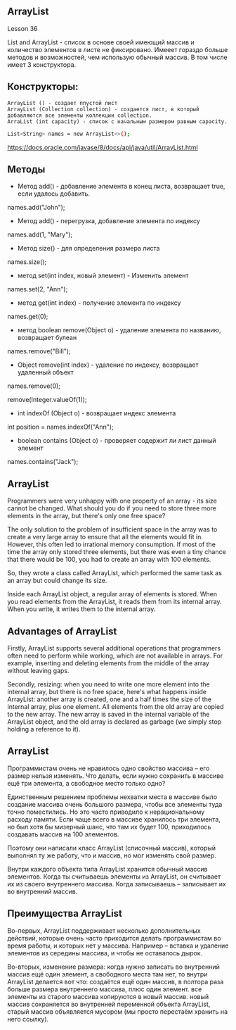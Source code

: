 ## ArrayList
Lesson 36

List and ArrayList - список в основе своей имеющий массив и количество элементов в листе не фиксировано.
    Имееет гораздо больше методов и возможностей, чем использую обычный массив. В том числе имеет 3 конструктора.

## Конструкторы:

    ArrayList () - создает ппустой лист
    ArrayList (Collection collection) - создается лист, в который добавляются все элементы коллекции collection.
    ArraList (int capacity) - список с начальным размером равным capacity.

```sh
List<String> names = new ArrayList<>();
```

https://docs.oracle.com/javase/8/docs/api/java/util/ArrayList.html

## Методы

  - Метод add() - добавление элемента в конец листа, возвращает true, если удалось добавить.
  
  names.add("John");

  - Метод add() - перегрузка, добавление элемента по индексу
  
  names.add(1, "Mary");

  - Метод size() - для определения размера листа
  
  names.size();

  - метод set(int index, новый элемент) - Изменить элемент
  
  names.set(2, "Ann");

  - метод get(int index) - получение элемента по индексу
 
  names.get(0);

  - метод boolean remove(Object o) - удаление элемента  по названию, возвращает булеан
  
  names.remove("Bill");

  - Object remove(int index) - удаление по индексу, возвращает удаленный объект
  
  names.remove(0);
  
  remove(Integer.valueOf(1));

  - int indexOf (Object o) - возвращает индекс элемента
  
  int position = names.indexOf("Ann");

  - boolean contains (Object o) - проверяет содержит ли лист данный элемент
  
  names.contains("Jack");

  ## ArrayList

Programmers were very unhappy with one property of an array - its size cannot be changed. What should you do if you need to store three more elements in the array, but there's only one free space?

The only solution to the problem of insufficient space in the array was to create a very large array to ensure that all the elements would fit in. However, this often led to irrational memory consumption. If most of the time the array only stored three elements, but there was even a tiny chance that there would be 100, you had to create an array with 100 elements.

So, they wrote a class called ArrayList, which performed the same task as an array but could change its size.

Inside each ArrayList object, a regular array of elements is stored. When you read elements from the ArrayList, it reads them from its internal array. When you write, it writes them to the internal array.

## Advantages of ArrayList

Firstly, ArrayList supports several additional operations that programmers often need to perform while working, which are not available in arrays. For example, inserting and deleting elements from the middle of the array without leaving gaps.

Secondly, resizing: when you need to write one more element into the internal array, but there is no free space, here's what happens inside ArrayList: another array is created, one and a half times the size of the internal array, plus one element. All elements from the old array are copied to the new array. The new array is saved in the internal variable of the ArrayList object, and the old array is declared as garbage (we simply stop holding a reference to it).

## ArrayList
Программистам очень не нравилось одно свойство массива – его размер нельзя изменять. Что делать, если нужно сохранить в массиве ещё три элемента, а свободное место только одно?

Единственным решением проблемы нехватки места в массиве было создание массива очень большого размера, чтобы все элементы туда точно поместились. Но это часто приводило к нерациональному расходу памяти. Если чаще всего в массиве хранилось три элемента, но был хотя бы мизерный шанс, что там их будет 100, приходилось создавать массив на 100 элементов.

Поэтому они написали класс ArrayList (списочный массив), который выполнял ту же работу, что и массив, но мог изменять свой размер.

Внутри каждого объекта типа ArrayList хранится обычный массив элементов. Когда ты считываешь элементы из ArrayList, он считывает их из своего внутреннего массива. Когда записываешь – записывает их во внутренний массив.

## Преимущества ArrayList
Во-первых, ArrayList поддерживает несколько дополнительных действий, которые очень часто приходится делать программистам во время работы, и которых нет у массива. Например – вставка и удаление элементов из середины массива, и чтобы не оставалось дырок.

Во-вторых, изменение размера: когда нужно записать во внутренний массив ещё один элемент, а свободного места там нет, то внутри ArrayList делается вот что: создаётся ещё один массив, в полтора раза больше размера внутреннего массива, плюс один элемент. все элементы из старого массива копируются в новый массив. новый массив сохраняется во внутренней переменной объекта ArrayList, старый массив объявляется мусором (мы просто перестаём хранить на него ссылку).
